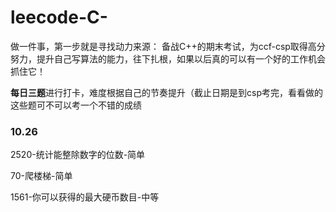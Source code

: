 # leecode-C-
做一件事，第一步就是寻找动力来源：
备战C++的期末考试，为ccf-csp取得高分努力，提升自己写算法的能力，往下扎根，如果以后真的可以有一个好的工作机会抓住它！

**每日三题**进行打卡，难度根据自己的节奏提升（截止日期是到csp考完，看看做的这些题可不可以考一个不错的成绩

### 10.26

2520-统计能整除数字的位数-简单

70-爬楼梯-简单

1561-你可以获得的最大硬币数目-中等
